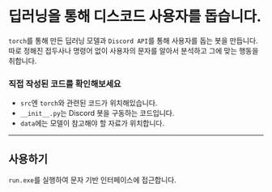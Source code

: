 # 딥러닝을 통해 디스코드 사용자를 돕습니다.
`torch`를 통해 만든 딥러닝 모델과 `Discord API`를 통해 사용자를 돕는 봇을 만듭니다. 따로 정해진 접두사나 명령어 없이 사용자의 문자를 알아서 분석하고 그에 맞는 행동을 취합니다.
### 직접 작성된 코드를 확인해보세요
* `src`엔 `torch`와 관련된 코드가 위치해있습니다.
* `__init__.py`는 Discord 봇을 구동하는 코드입니다.
* `data`에는 모델이 참고해야 할 자료가 위치합니다.
---
## 사용하기
`run.exe`를 실행하여 문자 기반 인터페이스에 접근합니다.